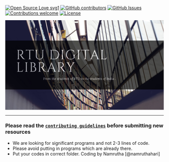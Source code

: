 [![Open Source Love svg1](https://badges.frapsoft.com/os/v1/open-source.svg?v=100)](https://github.com/ImanMohi/)
[![GitHub contributors](https://img.shields.io/github/contributors/ImanMohi/RTU-DigitalLibrary.svg)](https://github.com/ImanMohi/RTU-DigitalLibrary/contributors/)
[![GitHub Issues](https://img.shields.io/github/issues/zatch3301/covid-live-update.svg)](https://github.com/ImanMohi/RTU-DigitalLibrary/issues)
[![Contributions welcome](https://img.shields.io/badge/contributions-welcome-orange.svg)](https://github.com/ImanMohi/RTU-DigitalLibrary/)
[![License](https://img.shields.io/badge/license-MIT-blue.svg)](https://opensource.org/licenses/MIT)


<img src="./RTU DIGITAL LIBRARY.jpg" />

***

### **Please read the [`contributing guidelines`](./contributing.md) before submitting new resources**

* We are looking for significant programs and not 2-3 lines of code.
* Please avoid putting in programs which are already there.
* Put your codes in correct folder.
Coding by Namrutha [@namruthahari]
